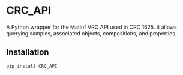 # CRC_API

A Python wrapper for the MatInf VRO API used in CRC 1625. It allows querying samples, associated objects, compositions, and properties.

## Installation

```bash
pip install CRC_API
